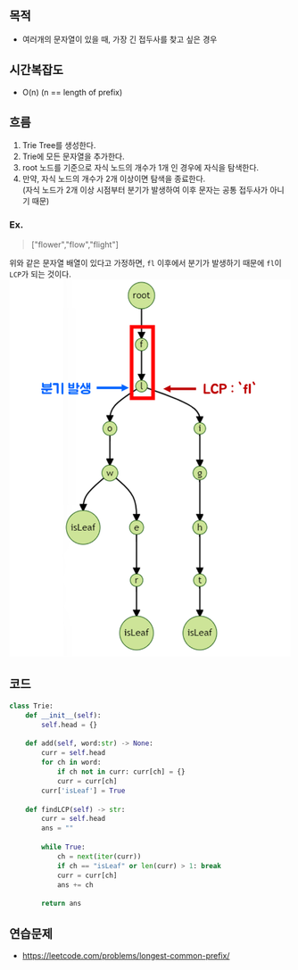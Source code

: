 ## 목적
- 여러개의 문자열이 있을 때, 가장 긴 접두사를 찾고 싶은 경우

## 시간복잡도
- O(n) (n == length of prefix)

## 흐름
1. Trie Tree를 생성한다.
2. Trie에 모든 문자열을 추가한다.
3. root 노드를 기준으로 자식 노드의 개수가 1개 인 경우에 자식을 탐색한다.
4. 만약, 자식 노드의 개수가 2개 이상이면 탐색을 종료한다.  
   (자식 노드가 2개 이상 시점부터 분기가 발생하여 이후 문자는 공통 접두사가 아니기 때문)

### Ex.
> ["flower","flow","flight"]

위와 같은 문자열 배열이 있다고 가정하면, `fl` 이후에서 분기가 발생하기 때문에 `fl`이 `LCP`가 되는 것이다.
![lcp](./lcp.png)


## 코드
```python
class Trie:
    def __init__(self):
        self.head = {}

    def add(self, word:str) -> None:
        curr = self.head
        for ch in word:
            if ch not in curr: curr[ch] = {}
            curr = curr[ch]
        curr['isLeaf'] = True

    def findLCP(self) -> str:
        curr = self.head
        ans = ""

        while True:
            ch = next(iter(curr))
            if ch == "isLeaf" or len(curr) > 1: break
            curr = curr[ch]
            ans += ch

        return ans

```

## 연습문제
- https://leetcode.com/problems/longest-common-prefix/


